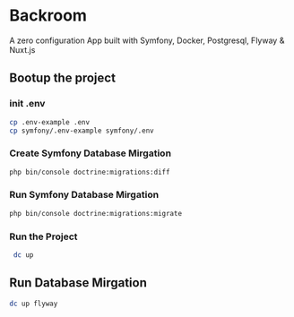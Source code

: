 # Backroom
A zero configuration App built with Symfony, Docker, Postgresql, Flyway & Nuxt.js

## Bootup the project
### init .env
```bash
cp .env-example .env
cp symfony/.env-example symfony/.env
```
### Create Symfony Database Mirgation
```bash
php bin/console doctrine:migrations:diff
```
### Run Symfony Database Mirgation
```bash
php bin/console doctrine:migrations:migrate
```
### Run the Project
```bash
 dc up
```

## Run Database Mirgation
```bash
dc up flyway
```


